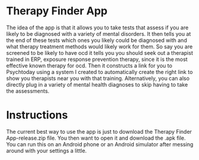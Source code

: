 # Therapy Finder App

The idea of the app is that it allows you to take tests that assess if you are likely to be diagnosed with a variety of mental disorders. It then tells you at the end of these tests which ones you likely could be diagnosed with and what therapy treatment methods would likely work for them. So say you are screened to be likely to have ocd it tells you you should seek out a therapist trained in ERP, exposure response prevention therapy, since it is the most effective known therapy for ocd. Then it constructs a link for you to Psychtoday using a system I created to automatically create the right link to show you therapists near you with that training. Alternatively, you can also directly plug in a variety of mental health diagnoses to skip having to take the assessments.

# Instructions

The current best way to use the app is just to download the Therapy Finder App-release.zip file. You then want to open it and download the .apk file. You can run this on an Android phone or an Android simulator after messing around with your settings a little. 
